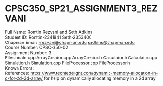 # CPSC350_SP21_ASSIGNMENT3_REZVANI
Full Name: Romtin Rezvani and Seth Adkins\
Student ID: Romtin-2341841        Seth-2353400\
Chapman Email: rrezvani@chapman.edu   sadkins@chapman.edu\
Course Number: CPSC-350-02\
Assignment Number: 3\
Files: main.cpp   ArrayCreator.cpp   ArrayCreator.h    Calculator.h    Calculator.cpp    Simulation.h    Simulation.cpp    FileProcessor.cpp   FileProcessor.h\
Known Errors:\
References: https://www.techiedelight.com/dynamic-memory-allocation-in-c-for-2d-3d-array/ for help on dynamically allocating memory in a 2d array
